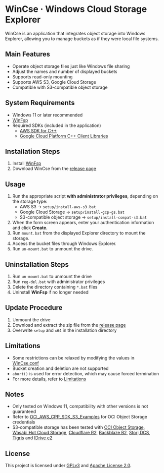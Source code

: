 # WinCse &middot; Windows Cloud Storage Explorer

WinCse is an application that integrates object storage into Windows Explorer, allowing you to manage buckets as if they were local file systems.

## Main Features
- Operate object storage files just like Windows file sharing
- Adjust the names and number of displayed buckets
- Supports read-only mounting
- Supports AWS S3, Google Cloud Storage  
- Compatible with S3-compatible object storage  

## System Requirements
- Windows 11 or later recommended
- [WinFsp](http://www.secfs.net/winfsp/)
- Required SDKs (included in the application)
  - [AWS SDK for C++](https://github.com/aws/aws-sdk-cpp)
  - [Google Cloud Platform C++ Client Libraries](https://github.com/googleapis/google-cloud-cpp)

## Installation Steps
1. Install [WinFsp](https://winfsp.dev/rel/)
2. Download WinCse from the [release page](https://github.com/cbh34680/WinCse/releases)

## Usage
1. Run the appropriate script **with administrator privileges**, depending on the storage type:
   - AWS S3 &rarr; `setup/install-aws-s3.bat`
   - Google Cloud Storage &rarr; `setup/install-gcp-gs.bat`
   - S3-compatible object storage &rarr; `setup/install-compat-s3.bat`
2. When the form screen appears, enter your authentication information and click **Create**.  
3. Run `mount.bat` from the displayed Explorer directory to mount the storage.  
4. Access the bucket files through Windows Explorer.  
5. Run `un-mount.bat` to unmount the drive.  

## Uninstallation Steps
1. Run `un-mount.bat` to unmount the drive  
2. Run `reg-del.bat` with administrator privileges  
3. Delete the directory containing `*.bat` files  
4. Uninstall **WinFsp** if no longer needed  

## Update Procedure
1. Unmount the drive  
2. Download and extract the zip file from the [release page](https://github.com/cbh34680/WinCse/releases)  
3. Overwrite `setup` and `x64` in the installation directory  

## Limitations
- Some restrictions can be relaxed by modifying the values in [WinCse.conf](./doc/conf-example.txt)  
- Bucket creation and deletion are not supported  
- `abort()` is used for error detection, which may cause forced termination  
- For more details, refer to [Limitations](./doc/limitations.md)  

## Notes
- Only tested on Windows 11, compatibility with other versions is not guaranteed  
- Refer to [OCI_AWS_CPP_SDK_S3_Examples](https://github.com/tonymarkel/OCI_AWS_CPP_SDK_S3_Examples) for OCI Object Storage credentials  
- S3-compatible storage has been tested with [OCI Object Storage](./doc/example-oci.png), [Wasabi Hot Cloud Storage](./doc/example-wasabi.png), [Cloudflare R2](./doc/example-cloudflare.png), [Backblaze B2](./doc/example-backblaze.png), [Storj DCS](./doc/example-storj.png), [Tigris](./doc/example-tigris.png) and [IDrive e2](./doc/example-idrive.png)

## License
This project is licensed under [GPLv3](https://www.gnu.org/licenses/gpl-3.0.html) and [Apache License 2.0](https://www.apache.org/licenses/LICENSE-2.0).
